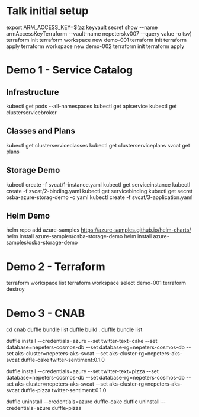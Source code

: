 # Talk initial setup
export ARM_ACCESS_KEY=$(az keyvault secret show --name armAccessKeyTerraform --vault-name nepeterskv007 --query value -o tsv)
terraform init
terraform workspace new demo-001
terraform init
terraform apply
terraform workspace new demo-002
terraform init
terraform apply

# Demo 1 - Service Catalog
## Infrastructure
kubectl get pods --all-namespaces
kubectl get apiservice
kubectl get clusterservicebroker

## Classes and Plans
kubectl get clusterserviceclasses
kubectl get clusterserviceplans
svcat get plans

## Storage Demo
kubectl create -f svcat/1-instance.yaml
kubectl get serviceinstance
kubectl create -f svcat/2-binding.yaml
kubectl get servicebinding
kubectl get secret osba-azure-storag-demo -o yaml
kubectl create -f svcat/3-application.yaml

## Helm Demo
helm repo add azure-samples https://azure-samples.github.io/helm-charts/
helm install azure-samples/osba-storage-demo
helm install azure-samples/osba-storage-demo

# Demo 2 - Terraform
terraform workspace list
terraform workspace select demo-001
terraform destroy

# Demo 3 -  CNAB
cd cnab
duffle bundle list
duffle build .
duffle bundle list

duffle install --credentials=azure --set twitter-text=cake --set database=nepeters-cosmos-db --set database-rg=nepeters-cosmos-db --set aks-cluster=nepeters-aks-svcat --set aks-cluster-rg=nepeters-aks-svcat duffle-cake twitter-sentiment:0.1.0

duffle install --credentials=azure --set twitter-text=pizza --set database=nepeters-cosmos-db --set database-rg=nepeters-cosmos-db --set aks-cluster=nepeters-aks-svcat --set aks-cluster-rg=nepeters-aks-svcat duffle-pizza twitter-sentiment:0.1.0

duffle uninstall --credentials=azure duffle-cake
duffle uninstall --credentials=azure duffle-pizza